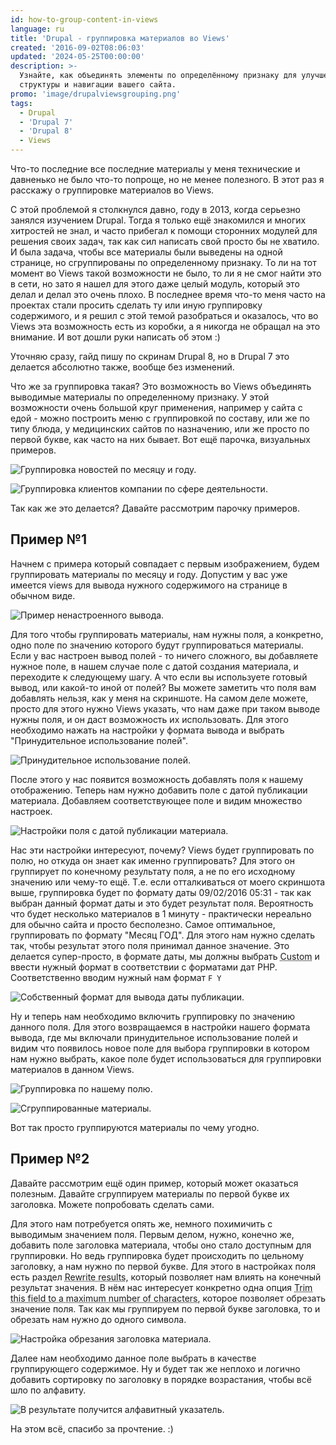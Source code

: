 ```yaml
---
id: how-to-group-content-in-views
language: ru
title: 'Drupal - группировка материалов во Views'
created: '2016-09-02T08:06:03'
updated: '2024-05-25T00:00:00'
description: >-
  Узнайте, как объединять элементы по определённому признаку для улучшения
  структуры и навигации вашего сайта.
promo: 'image/drupalviewsgrouping.png'
tags:
  - Drupal
  - 'Drupal 7'
  - 'Drupal 8'
  - Views
---
```


Что-то последние все последние материалы у меня технические и давненько не было
что-то попроще, но не менее полезного. В этот раз я расскажу о группировке
материалов во Views.

С этой проблемой я столкнулся давно, году в 2013, когда серьезно занялся
изучением Drupal. Тогда я только ещё знакомился и многих хитростей не знал, и
часто прибегал к помощи сторонних модулей для решения своих задач, так как сил
написать свой просто бы не хватило. И была задача, чтобы все материалы были
выведены на одной странице, но сгруппированы по определенному признаку. То ли на
тот момент во Views такой возможности не было, то ли я не смог найти это в сети,
но зато я нашел для этого даже целый модуль, который это делал и делал это очень
плохо. В последнее время что-то меня часто на проектах стали просить сделать ту
или иную группировку содержимого, и я решил с этой темой разобраться и
оказалось, что во Views эта возможность есть из коробки, а я никогда не обращал
на это внимание. И вот дошли руки написать об этом :)

Уточняю сразу, гайд пишу по скринам Drupal 8, но в Drupal 7 это делается
абсолютно также, вообще без изменений.

Что же за группировка такая? Это возможность во Views объединять выводимые
материалы по определенному признаку. У этой возможности очень большой круг
применения, например у сайта с едой - можно построить меню с группировкой по
составу, или же по типу блюда, у медицинских сайтов по назначению, или же просто
по первой букве, как часто на них бывает. Вот ещё парочка, визуальных примеров.

![Группировка новостей по месяцу и году.](image/Screenshot_20160902_101649.png)

![Группировка клиентов компании по сфере деятельности.](image/Screenshot_20160902_101718.png)

Так как же это делается? Давайте рассмотрим парочку примеров.

## Пример №1

Начнем с примера который совпадает с первым изображением, будем группировать
материалы по месяцу и году. Допустим у вас уже имеется views для вывода нужного
содержимого на странице в обычном виде.

![Пример ненастроенного вывода.](image/Screenshot_20160902_102156.png)

Для того чтобы группировать материалы, нам нужны поля, а конкретно, одно поле по
значению которого будут группироваться материалы. Если у вас настроен вывод
полей - то ничего сложного, вы добавляете нужное поле, в нашем случае поле с
датой создания материала, и переходите к следующему шагу. А что если вы
используете готовый вывод, или какой-то иной от полей? Вы можете заметить что
поля вам добавлять нельзя, как у меня на скриншоте. На самом деле можете, просто
для этого нужно Views указать, что нам даже при таком выводе нужны поля, и он
даст возможность их использовать. Для этого необходимо нажать на настройки у
формата вывода и выбрать "Принудительное использование полей".

![Принудительное использование полей.](image/ForceUsingFields.png)

После этого у нас появится возможность добавлять поля к нашему отображению.
Теперь нам нужно добавить поле с датой публикации материала. Добавляем
соответствующее поле и видим множество настроек.

![Настройки поля с датой публикации материала.](image/Screenshot_20160902_103155.png)

Нас эти настройки интересуют, почему? Views будет группировать по полю, но
откуда он знает как именно группировать? Для этого он группирует по конечному
результату поля, а не по его исходному значению или чему-то ещё. Т.е. если
отталкиваться от моего скриншота выше, группировка будет по формату даты
09/02/2016 05:31 - так как выбран данный формат даты и это будет результат поля.
Вероятность что будет несколько материалов в 1 минуту - практически нереально
для обычно сайта и просто бесполезно. Самое оптимальное, группировать по
формату "Месяц ГОД". Для этого нам нужно сделать так, чтобы результат этого поля
принимал данное значение. Это делается супер-просто, в формате даты, мы должны
выбрать <abbr title="Пользовательский \ Собственный">Custom</abbr> и ввести
нужный формат в соответствии с форматами дат PHP. Соответственно вводим нужный
нам формат `F Y`

![Собственный формат для вывода даты публикации.](image/Screenshot_20160902_103830.png)

Ну и теперь нам необходимо включить группировку по значению данного поля. Для
этого возвращаемся в настройки нашего формата вывода, где мы включали
принудительное использование полей и видим что появилось новое поле для выбора
группировки в котором нам нужно выбрать, какое поле будет использоваться для
группировки материалов в данном Views.

![Группировка по нашему полю.](image/Screenshot_20160902_104127.png)

![Сгруппированные материалы.](image/Screenshot_20160902_104315.png)

Вот так просто группируются материалы по чему угодно.

## Пример №2

Давайте рассмотрим ещё один пример, который может оказаться полезным. Давайте
сгруппируем материалы по первой букве их заголовка. Можете попробовать сделать
сами.

Для этого нам потребуется опять же, немного похимичить с выводимым значением
поля. Первым делом, нужно, конечно же, добавить поле заголовка материала, чтобы
оно стало доступным для группировки. Но ведь группировка будет происходить по
цельному заголовку, а нам нужно по первой букве. Для этого в настройках поля
есть раздел <abbr title="Перезписать результаты">Rewrite results</abbr>, который
позволяет нам влиять на конечный результат значения. В нём нас интересует
конкретно одна
опция <abbr title="Обрезать это поле до определенного количество символов">Trim
this field to a maximum number of characters</abbr>, которое позволяет обрезать
значение поля. Так как мы группируем по первой букве заголовка, то и обрезать
нам нужно до одного символа.

![Настройка обрезания заголовка материала.](image/Screenshot_20160902_105115.png)

Далее нам необходимо данное поле выбрать в качестве группирующего содержимое. Ну
и будет так же неплохо и логично добавить сортировку по заголовку в порядке
возрастания, чтобы всё шло по алфавиту.

![В результате получится алфавитный указатель.](image/Screenshot_20160902_105456.png)

На этом всё, спасибо за прочтение. :)
